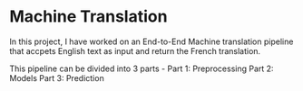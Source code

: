 # Machine Translation

In this project, I have worked on an End-to-End Machine translation pipeline that accpets English text as input and return the French translation.

This pipeline can be divided into 3 parts -
Part 1: Preprocessing 
Part 2: Models
Part 3: Prediction
